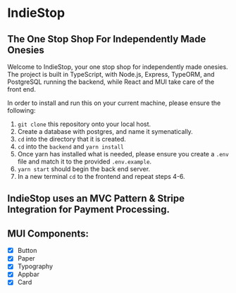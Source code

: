 # IndieStop

## The One Stop Shop For Independently Made Onesies

Welcome to IndieStop, your one stop shop for independently made onesies. The project is built in TypeScript, with Node.js, Express, TypeORM, and PostgreSQL running the backend, while React and MUI take care of the front end.

In order to install and run this on your current machine, please ensure the following:

1. `git clone` this repository onto your local host.
2. Create a database with postgres, and name it symenatically.
3. `cd` into the directory that it is created.
4. `cd` into the `backend` and `yarn install`
5. Once yarn has installed what is needed, please ensure you create a `.env` file and match it to the provided `.env.example`.
6. `yarn start` should begin the back end server.
7. In a new terminal `cd` to the frontend and repeat steps 4-6.

## IndieStop uses an MVC Pattern & Stripe Integration for Payment Processing.

## MUI Components:

- [x] Button
- [x] Paper
- [x] Typography
- [x] Appbar
- [x] Card

##
